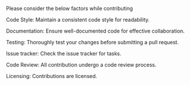 Please consider the below factors while contributing

Code Style:
Maintain a consistent code style for readability.

Documentation:
Ensure well-documented code for effective collaboration.

Testing:
Thoroughly test your changes before submitting a pull request.

Issue tracker:
Check the issue tracker for tasks.

Code Review:
All contribution undergo a code review process.

Licensing:
Contributions are licensed.
